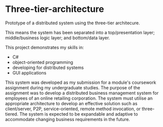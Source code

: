 # Three-tier-architecture

Prototype of a distributed system using the three-tier architecure. 

This means the system has been separated into a top/presentation layer; middle/business logic layer; and bottom/data layer.

This project demonstrates my skills in:
* C#
* object-oriented programming
* developing for distributed systems
* GUI applications

This system was developed as my submission for a module's coursework assignment during my undergraduate studies. The purpose of the assignment was to develop a distributed business management system for employees of an online retailing corporation. The system must utilise an appropriate architecture to develop an effective solution such as client/server, P2P, service-oriented, remote method invocation, or three-tiered. The system is expected to be expandable and adaptive to accommodate changing business requirements in the future.
